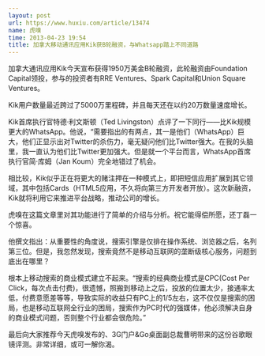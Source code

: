 ```yaml
---
layout: post
url: https://www.huxiu.com/article/13474
name: 虎嗅
time: 2013-04-23 19:54
title: 加拿大移动通讯应用Kik获B轮融资，与Whatsapp踏上不同道路
---
```

加拿大通讯应用Kik今天宣布获得1950万美金B轮融资，此轮融资由Foundation Capital领投，参与的投资者有RRE Ventures、Spark Capital和Union Square Ventures。

Kik用户数量最近跨过了5000万里程碑，并且每天还在以约20万数量速度增长。

Kik首席执行官特德·利文斯顿（Ted Livingston）点评了一下同行——比Kik规模更大的WhatsApp。他说，“需要指出的有两点，其一是他们（WhatsApp）巨大，他们正显示出对Twitter的杀伤力，毫无疑问他们比Twitter强大。在我的头脑里，我一直认为他们比Twitter更加强大。但是就一个平台而言，WhatsApp首席执行官简·库姆（Jan Koum）完全地错过了机会。

相比较，Kik似乎正在将更大的赌注押在一种模式上，即把短信应用扩展到其它领域，其中包括Cards（HTML5应用，不久将向第三方开发者开放）。这次新融资，Kik就将利用它来推进平台战略，推动公司的增长。

虎嗅在这篇文章里对其功能进行了简单的介绍与分析。祝它能得偿所愿，还丁磊一个惊喜。

他撰文指出：从重要性的角度说，搜索引擎是仅排在操作系统、浏览器之后，名列第三位。但是，我忽然发现，搜索竟然不是移动互联网的垄断级核心服务，问题到底出在哪里？

根本上移动搜索的商业模式建立不起来。“搜索的经典商业模式是CPC(Cost Per Click，每次点击付费)，很遗憾，照搬到移动上之后，投放的位置太少，接通率太低，付费意愿差等等，导致实际的收益只有PC上的1/5左右，这不仅仅是搜索的困局，也是移动互联网全行业的困局，搜索作为PC时代的强媒体，他必须解决自身的商业模式问题，否则整个行业都会很危险。”

最后向大家推荐今天虎嗅发布的、3G门户&Go桌面副总裁曹明带来的这份谷歌眼镜评测。非常详细，或可一解你渴。

